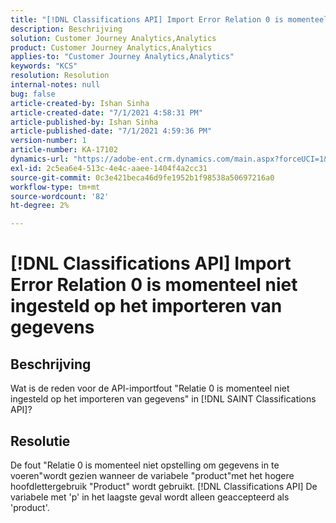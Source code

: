 ```yaml
---
title: "[!DNL Classifications API] Import Error Relation 0 is momenteel not set up to import data"
description: Beschrijving
solution: Customer Journey Analytics,Analytics
product: Customer Journey Analytics,Analytics
applies-to: "Customer Journey Analytics,Analytics"
keywords: "KCS"
resolution: Resolution
internal-notes: null
bug: false
article-created-by: Ishan Sinha
article-created-date: "7/1/2021 4:58:31 PM"
article-published-by: Ishan Sinha
article-published-date: "7/1/2021 4:59:36 PM"
version-number: 1
article-number: KA-17102
dynamics-url: "https://adobe-ent.crm.dynamics.com/main.aspx?forceUCI=1&pagetype=entityrecord&etn=knowledgearticle&id=f98b6b8e-8dda-eb11-bacb-000d3a31f036"
exl-id: 2c5ea6e4-513c-4e4c-aaee-1404f4a2cc31
source-git-commit: 0c3e421beca46d9fe1952b1f98538a50697216a0
workflow-type: tm+mt
source-wordcount: '82'
ht-degree: 2%

---
```


# [!DNL Classifications API] Import Error Relation 0 is momenteel niet ingesteld op het importeren van gegevens

## Beschrijving


Wat is de reden voor de API-importfout &quot;Relatie 0 is momenteel niet ingesteld op het importeren van gegevens&quot; in [!DNL SAINT Classifications API]?


## Resolutie


De fout &quot;Relatie 0 is momenteel niet opstelling om gegevens in te voeren&quot;wordt gezien wanneer de variabele &quot;product&quot;met het hogere hoofdlettergebruik &quot;Product&quot; wordt gebruikt. [!DNL Classifications API] De variabele met &#39;p&#39; in het laagste geval wordt alleen geaccepteerd als &#39;product&#39;.
